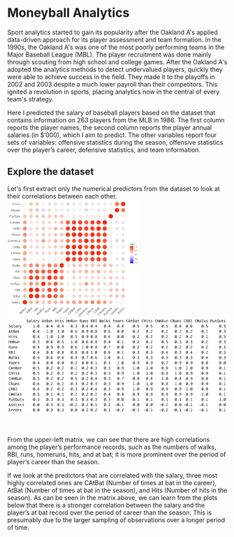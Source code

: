 # Moneyball Analytics
Sport analytics started to gain its popularity after the Oakland A's applied data-driven approach for its player assessment and team formation. In the 1990s, the Oakland A's was one of the most poorly performing teams in the Major Baseball League (MBL). The player recruitment was done mainly through scouting from high school and college games. After the Oakland A's adopted the analytics methods to detect undervalued players, quickly they were able to achieve success in the field. They made it to the playoffs in 2002 and 2003 despite a much lower payroll than their competitors. This ignited a revolution in sports, placing analytics now in the central of every team's strategy.

Here I predicted the salary of baseball players based on the dataset that contains information on 263 players from the MLB in 1986. The first column reports the player names, the second column reports the player annual salaries (in $’000), which I aim to predict. The other variables report four sets of variables: offensive statistics during the season, offensive statistics over the player’s career, defensive statistics, and team information.

## Explore the dataset
Let's first extract only the numerical predictors from the dataset to look at their correlations between each other.<br />
<img src="./img/1.a_1.png" width="300" align='left'>    <img src="./img/1.a_2.png" width="550">
<br /><br /><br />

From the upper-left matrix, we can see that there are high correlations among the player’s performance records, such as the numbers of walks, RBI, runs, homeruns, hits, and at bat; it is more prominent over the period of player’s career than the season.

If we look at the predictors that are correlated with the salary, three most highly correlated ones are CAtBat (Number of times at bat in the career), AtBat (Number of times at bat in the season), and Hits (Number of hits in the season). As can be seen in the matrix above, we can learn from the plots below that there is a stronger correlation between the salary and the player’s at bat record over the period of career than the season. This is presumably due to the larger sampling of observations over a longer period of time.
